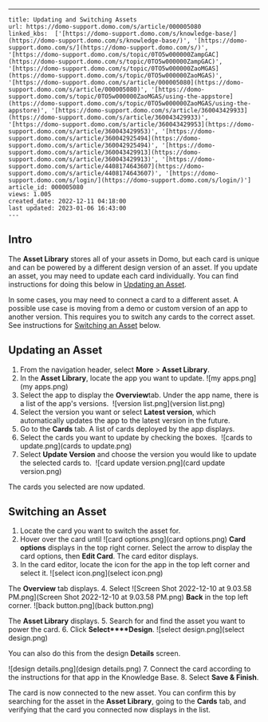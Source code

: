 ---
    title: Updating and Switching Assets
    url: https://domo-support.domo.com/s/article/000005080
    linked_kbs:  ['[https://domo-support.domo.com/s/knowledge-base/](https://domo-support.domo.com/s/knowledge-base/)', '[https://domo-support.domo.com/s/](https://domo-support.domo.com/s/)', '[https://domo-support.domo.com/s/topic/0TO5w000000ZampGAC](https://domo-support.domo.com/s/topic/0TO5w000000ZampGAC)', '[https://domo-support.domo.com/s/topic/0TO5w000000ZaoMGAS](https://domo-support.domo.com/s/topic/0TO5w000000ZaoMGAS)', '[https://domo-support.domo.com/s/article/000005080](https://domo-support.domo.com/s/article/000005080)', '[https://domo-support.domo.com/s/topic/0TO5w000000ZaoMGAS/using-the-appstore](https://domo-support.domo.com/s/topic/0TO5w000000ZaoMGAS/using-the-appstore)', '[https://domo-support.domo.com/s/article/360043429933](https://domo-support.domo.com/s/article/360043429933)', '[https://domo-support.domo.com/s/article/360043429953](https://domo-support.domo.com/s/article/360043429953)', '[https://domo-support.domo.com/s/article/360042925494](https://domo-support.domo.com/s/article/360042925494)', '[https://domo-support.domo.com/s/article/360043429913](https://domo-support.domo.com/s/article/360043429913)', '[https://domo-support.domo.com/s/article/4408174643607](https://domo-support.domo.com/s/article/4408174643607)', '[https://domo-support.domo.com/s/login/](https://domo-support.domo.com/s/login/)']
    article_id: 000005080
    views: 1.005
    created_date: 2022-12-11 04:18:00
    last updated: 2023-01-06 16:43:00
    ---



Intro
-----


The **Asset Library** stores all of your assets in Domo, but each card is unique and can be powered by a different design version of an asset. If you update an asset, you may need to update each card individually. You can find instructions for doing this below in [Updating an Asset](#updating_asset).


In some cases, you may need to connect a card to a different asset. A possible use case is moving from a demo or custom version of an app to another version. This requires you to switch any cards to the correct asset. See instructions for [Switching an Asset](#switching_asset) below.


Updating an Asset
-----------------


1. From the navigation header, select **More** > **Asset Library**.
2. In the **Asset Library**, locate the app you want to update.
 ![my apps.png](my apps.png)
3. Select the app to display the **Overview**tab. Under the app name, there is a list of the app's versions. 
 ![version list.png](version list.png)
4. Select the version you want or select **Latest version**, which automatically updates the app to the latest version in the future.
5. Go to the **Cards** tab. A list of cards deployed by the app displays.
6. Select the cards you want to update by checking the boxes. 
 ![cards to update.png](cards to update.png)
7. Select **Update Version** and choose the version you would like to update the selected cards to. 
 ![card update version.png](card update version.png)


The cards you selected are now updated.

Switching an Asset
------------------


1. Locate the card you want to switch the asset for.
2. Hover over the card until ![card options.png](card options.png) **Card options** displays in the top right corner. Select the arrow to display the card options, then **Edit Card**.
 The card editor displays.
3. In the card editor, locate the icon for the app in the top left corner and select it.
 ![select icon.png](select icon.png)  
   
 The **Overview** tab displays.
4. Select ![Screen Shot 2022-12-10 at 9.03.58 PM.png](Screen Shot 2022-12-10 at 9.03.58 PM.png) **Back** in the top left corner.
 ![back button.png](back button.png)  
   
 The **Asset Library** displays.
5. Search for and find the asset you want to power the card.
6. Click **Select****Design**.
 ![select design.png](select design.png)


You can also do this from the design **Details** screen. 


![design details.png](design details.png)
7. Connect the card according to the instructions for that app in the Knowledge Base.
8. Select **Save & Finish**.


The card is now connected to the new asset. You can confirm this by searching for the asset in the **Asset Library**, going to the **Cards** tab, and verifying that the card you connected now displays in the list.